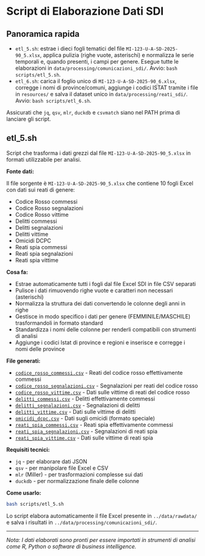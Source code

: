 # Script di Elaborazione Dati SDI

## Panoramica rapida

- `etl_5.sh`: estrae i dieci fogli tematici del file `MI-123-U-A-SD-2025-90_5.xlsx`, applica pulizia (righe vuote, asterischi) e normalizza le serie temporali e, quando presenti, i campi per genere. Esegue tutte le elaborazioni in `data/processing/comunicazioni_sdi/`. Avvio: `bash scripts/etl_5.sh`.
- `etl_6.sh`: carica il foglio unico di `MI-123-U-A-SD-2025-90_6.xlsx`, corregge i nomi di province/comuni, aggiunge i codici ISTAT tramite i file in `resources/` e salva il dataset unico in `data/processing/reati_sdi/`. Avvio: `bash scripts/etl_6.sh`.

Assicurati che `jq`, `qsv`, `mlr`, `duckdb` e `csvmatch` siano nel PATH prima di lanciare gli script.

## etl_5.sh

Script che trasforma i dati grezzi dal file `MI-123-U-A-SD-2025-90_5.xlsx` in formati utilizzabile per analisi.

**Fonte dati:**

Il file sorgente è `MI-123-U-A-SD-2025-90_5.xlsx` che contiene 10 fogli Excel con dati sui reati di genere:

- Codice Rosso commessi
- Codice Rosso segnalazioni
- Codice Rosso vittime
- Delitti commessi
- Delitti segnalazioni
- Delitti vittime
- Omicidi DCPC
- Reati spia commessi
- Reati spia segnalazioni
- Reati spia vittime

**Cosa fa:**

- Estrae automaticamente tutti i fogli dal file Excel SDI in file CSV separati
- Pulisce i dati rimuovendo righe vuote e caratteri non necessari (asterischi)
- Normalizza la struttura dei dati convertendo le colonne degli anni in righe
- Gestisce in modo specifico i dati per genere (FEMMINILE/MASCHILE) trasformandoli in formato standard
- Standardizza i nomi delle colonne per renderli compatibili con strumenti di analisi
- Aggiunge i codici Istat di province e regioni e inserisce e corregge i nomi delle province

**File generati:**

- [`codice_rosso_commessi.csv`](../data/processing/comunicazioni_sdi/codice_rosso_commessi.csv) - Reati del codice rosso effettivamente commessi
- [`codice_rosso_segnalazioni.csv`](../data/processing/comunicazioni_sdi/codice_rosso_segnalazioni.csv) - Segnalazioni per reati del codice rosso
- [`codice_rosso_vittime.csv`](../data/processing/comunicazioni_sdi/codice_rosso_vittime.csv) - Dati sulle vittime di reati del codice rosso
- [`delitti_commessi.csv`](../data/processing/comunicazioni_sdi/delitti_commessi.csv) - Delitti effettivamente commessi
- [`delitti_segnalazioni.csv`](../data/processing/comunicazioni_sdi/delitti_segnalazioni.csv) - Segnalazioni di delitti
- [`delitti_vittime.csv`](../data/processing/comunicazioni_sdi/delitti_vittime.csv) - Dati sulle vittime di delitti
- [`omicidi_dcpc.csv`](../data/processing/comunicazioni_sdi/omicidi_dcpc.csv) - Dati sugli omicidi (formato speciale)
- [`reati_spia_commessi.csv`](../data/processing/comunicazioni_sdi/reati_spia_commessi.csv) - Reati spia effettivamente commessi
- [`reati_spia_segnalazioni.csv`](../data/processing/comunicazioni_sdi/reati_spia_segnalazioni.csv) - Segnalazioni di reati spia
- [`reati_spia_vittime.csv`](../data/processing/comunicazioni_sdi/reati_spia_vittime.csv) - Dati sulle vittime di reati spia

**Requisiti tecnici:**

- `jq` - per elaborare dati JSON
- `qsv` - per manipolare file Excel e CSV
- `mlr` (Miller) - per trasformazioni complesse sui dati
- `duckdb` - per normalizzazione finale delle colonne

**Come usarlo:**

```bash
bash scripts/etl_5.sh
```

Lo script elabora automaticamente il file Excel presente in `../data/rawdata/` e salva i risultati in `../data/processing/comunicazioni_sdi/`.

---

*Nota: I dati elaborati sono pronti per essere importati in strumenti di analisi come R, Python o software di business intelligence.*
